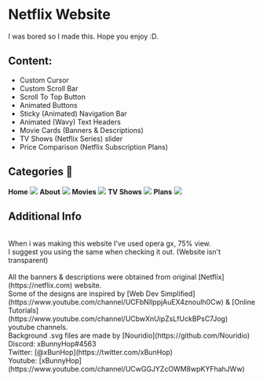 # Netflix Website 
I was bored so I made this. Hope you enjoy :D.

## Content:
- Custom Cursor
- Custom Scroll Bar
- Scroll To Top Button
- Animated Buttons
- Sticky (Animated) Navigation Bar
- Animated (Wavy) Text Headers 
- Movie Cards (Banners & Descriptions) 
- TV Shows (Netflix Series) slider
- Price Comparison (Netflix Subscription Plans)



## Categories 📑
**Home**
<img src="https://i.imgur.com/81QsOB8.png">
**About**
<img src="https://i.imgur.com/4BEjxpy.png">
**Movies**
<img src="https://i.imgur.com/GvdeUXt.png">
**TV Shows**
<img src="https://i.imgur.com/uIPhRcb.png">
**Plans**
<img src="https://i.imgur.com/Jr2bkp9.png">


## Additional Info
<br />
When i was making this website I've used opera gx, 75% view.
<br />
I suggest you using the same when checking it out. (Website isn't transparent)
<br /><br />
All the banners & descriptions were obtained from original [Netflix](https://netflix.com) website.<br />
Some of the  designs are inspired by [Web Dev Simplified](https://www.youtube.com/channel/UCFbNIlppjAuEX4znoulh0Cw) & [Online Tutorials](https://www.youtube.com/channel/UCbwXnUipZsLfUckBPsC7Jog) youtube channels.<br />
Background .svg files are made by [Nouridio](https://github.com/Nouridio)
<br />
Discord: xBunnyHop#4563
<br />
Twitter: [@xBunHop](https://twitter.com/xBunHop)
<br />
Youtube: [xBunnyHop](https://www.youtube.com/channel/UCwGGJYZcOWM8wpKYFhahJWw)
